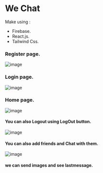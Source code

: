 # We Chat 

Make using :
- Firebase.
- React.js.
- Tailwind Css.

### Register page.
![image](https://user-images.githubusercontent.com/94830605/195120189-b2eaac1c-5dd2-4b52-8194-0a9bf3571608.png)

### Login page.
![image](https://user-images.githubusercontent.com/94830605/195120792-2274dd8b-144e-44e9-b714-41d5835047c9.png)

### Home page.
![image](https://user-images.githubusercontent.com/94830605/195121079-ef4345a3-8a1b-4558-9926-8ed25fec0692.png)

#### You can also Logout using LogOut button.

![image](https://user-images.githubusercontent.com/94830605/195121551-1ae0f547-8fc5-4a96-93cb-a5089d16f20f.png)

#### You can also add friends and Chat with them.

![image](https://user-images.githubusercontent.com/94830605/195122101-123a59de-a57f-4975-85ba-4089969c0a10.png)

#### we can send images and see lastmessage.



